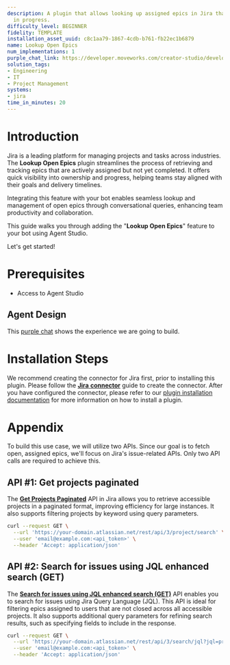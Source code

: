 ```yaml
---
description: A plugin that allows looking up assigned epics in Jira that are still
  in progress.
difficulty_level: BEGINNER
fidelity: TEMPLATE
installation_asset_uuid: c8c1aa79-1867-4cdb-b761-fb22ec1b6879
name: Lookup Open Epics
num_implementations: 1
purple_chat_link: https://developer.moveworks.com/creator-studio/developer-tools/purple-chat?conversation=%7B%22startTimestamp%22%3A%2211%3A43+AM%22%2C%22messages%22%3A%5B%7B%22parts%22%3A%5B%7B%22richText%22%3A%22%3Cp%3E+What+open+epics+are+in+project+Kalistar%3F%3Cbr%3E%3C%2Fp%3E%22%7D%5D%2C%22role%22%3A%22user%22%7D%2C%7B%22parts%22%3A%5B%7B%22reasoningSteps%22%3A%5B%7B%22richText%22%3A%22%3Cp%3E%E2%8F%B3+Calling+Plugin+%3Cb%3ERetrieve+Epics+for+Project%3C%2Fb%3E+for+%5C%22Kalistar%5C%22%3Cbr%3E%3C%2Fp%3E%22%2C%22status%22%3A%22success%22%7D%5D%7D%2C%7B%22richText%22%3A%22Here+are+the+currently+open+epics%3A%3Cbr%3E%3Cb%3EEPIC-111%3A%3C%2Fb%3E+Implement+new+security+protocols%3Cbr%3E%3Cb%3EEPIC-222%3A%3C%2Fb%3E+Upgrade+network+infrastructure%22%7D%2C%7B%22citations%22%3A%5B%7B%22citationTitle%22%3A%22EPIC-111%22%2C%22connectorName%22%3A%22jira%22%7D%2C%7B%22citationTitle%22%3A%22EPIC-222%22%2C%22connectorName%22%3A%22jira%22%7D%5D%7D%2C%7B%22richText%22%3A%22Would+you+like+to+visit+JIRA+for+more+details+or+take+any+action+on+these+epics%3F%22%7D%5D%2C%22role%22%3A%22assistant%22%7D%5D%7D
solution_tags:
- Engineering
- IT
- Project Management
systems:
- jira
time_in_minutes: 20
---
```


# Introduction

Jira is a leading platform for managing projects and tasks across industries. The **Lookup Open Epics** plugin streamlines the process of retrieving and tracking epics that are actively assigned but not yet completed. It offers quick visibility into ownership and progress, helping teams stay aligned with their goals and delivery timelines.

Integrating this feature with your bot enables seamless lookup and management of open epics through conversational queries, enhancing team productivity and collaboration.

This guide walks you through adding the "**Lookup Open Epics**" feature to your bot using Agent Studio.

Let's get started!

# Prerequisites

- Access to Agent Studio

## **Agent Design**

This [purple chat](https://developer.moveworks.com/creator-studio/developer-tools/purple-chat/?conversation=%7B%22startTimestamp%22%3A%2211%3A43+AM%22%2C%22messages%22%3A%5B%7B%22parts%22%3A%5B%7B%22richText%22%3A%22%3Cp%3E+What+open+epics+are+in+project+Kalistar%3F%3Cbr%3E%3C%2Fp%3E%22%7D%5D%2C%22role%22%3A%22user%22%7D%2C%7B%22parts%22%3A%5B%7B%22reasoningSteps%22%3A%5B%7B%22richText%22%3A%22%3Cp%3E%E2%8F%B3+Calling+Plugin+%3Cb%3ERetrieve+Epics+for+Project%3C%2Fb%3E+for+%5C%22Kalistar%5C%22%3Cbr%3E%3C%2Fp%3E%22%2C%22status%22%3A%22success%22%7D%5D%7D%2C%7B%22richText%22%3A%22Here+are+the+currently+open+epics%3A%3Cbr%3E%3Cb%3EEPIC-111%3A%3C%2Fb%3E+Implement+new+security+protocols%3Cbr%3E%3Cb%3EEPIC-222%3A%3C%2Fb%3E+Upgrade+network+infrastructure%22%7D%2C%7B%22citations%22%3A%5B%7B%22citationTitle%22%3A%22EPIC-111%22%2C%22connectorName%22%3A%22jira%22%7D%2C%7B%22citationTitle%22%3A%22EPIC-222%22%2C%22connectorName%22%3A%22jira%22%7D%5D%7D%2C%7B%22richText%22%3A%22Would+you+like+to+visit+JIRA+for+more+details+or+take+any+action+on+these+epics%3F%22%7D%5D%2C%22role%22%3A%22assistant%22%7D%5D%7D) shows the experience we are going to build.

# Installation Steps

We recommend creating the connector for Jira first, prior to installing this plugin. Please follow the [**Jira** **connector**](https://developer.moveworks.com/creator-studio/resources/connector/?id=jira) guide to create the connector. After you have configured the connector, please refer to our [plugin installation documentation](https://help.moveworks.com/docs/ai-agent-marketplace-installation) for more information on how to install a plugin.

# Appendix

To build this use case, we will utilize two APIs. Since our goal is to fetch open, assigned epics, we'll focus on Jira's issue-related APIs. Only two API calls are required to achieve this.

## API #1: Get projects paginated

The [**Get Projects Paginated**](https://developer.atlassian.com/cloud/jira/platform/rest/v3/api-group-projects/#api-rest-api-3-project-search-get) API in Jira allows you to retrieve accessible projects in a paginated format, improving efficiency for large instances. It also supports filtering projects by keyword using query parameters.

```bash
curl --request GET \
  --url 'https://your-domain.atlassian.net/rest/api/3/project/search' \
  --user 'email@example.com:<api_token>' \
  --header 'Accept: application/json'
```

## API #2: Search for issues using JQL enhanced search (GET)

The [**Search for issues using JQL enhanced search (GET)**](https://developer.atlassian.com/cloud/jira/platform/rest/v3/api-group-issue-search/#api-rest-api-3-search-jql-get) API enables you to search for issues using Jira Query Language (JQL). This API is ideal for filtering epics assigned to users that are not closed across all accessible projects. It also supports additional query parameters for refining search results, such as specifying fields to include in the response.

```bash
curl --request GET \
  --url 'https://your-domain.atlassian.net/rest/api/3/search/jql?jql=project%20%3D%20HSP&nextPageToken=%3Cstring%3E&maxResults={maxResults}&fields={fields}&expand=%3Cstring%3E&reconcileIssues={reconcileIssues}' \
  --user 'email@example.com:<api_token>' \
  --header 'Accept: application/json'
```
